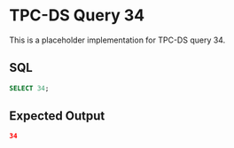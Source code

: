 # TPC-DS Query 34

This is a placeholder implementation for TPC-DS query 34.

## SQL
```sql
SELECT 34;
```

## Expected Output
```json
34
```
